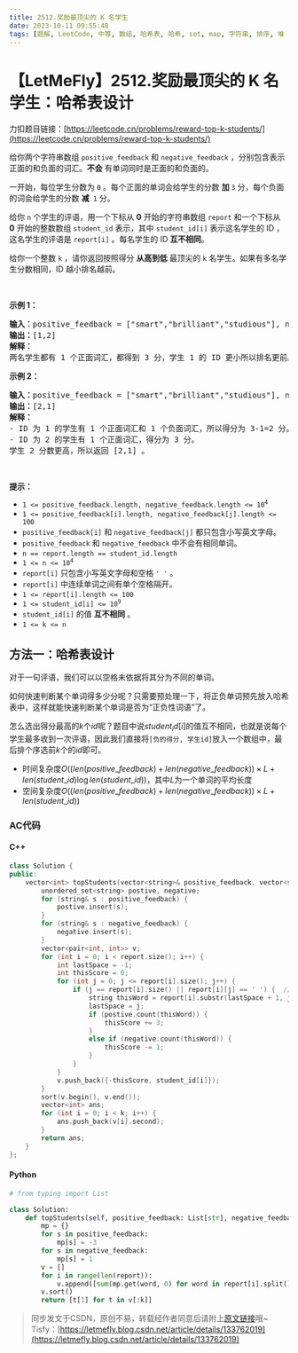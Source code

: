 ```yaml
---
title: 2512.奖励最顶尖的 K 名学生
date: 2023-10-11 09:55:48
tags: [题解, LeetCode, 中等, 数组, 哈希表, 哈希, set, map, 字符串, 排序, 堆（优先队列）, 设计]
---
```


# 【LetMeFly】2512.奖励最顶尖的 K 名学生：哈希表设计

力扣题目链接：[https://leetcode.cn/problems/reward-top-k-students/](https://leetcode.cn/problems/reward-top-k-students/)

<p>给你两个字符串数组&nbsp;<code>positive_feedback</code> 和&nbsp;<code>negative_feedback</code>&nbsp;，分别包含表示正面的和负面的词汇。<strong>不会</strong>&nbsp;有单词同时是正面的和负面的。</p>

<p>一开始，每位学生分数为&nbsp;<code>0</code>&nbsp;。每个正面的单词会给学生的分数 <strong>加&nbsp;</strong><code>3</code>&nbsp;分，每个负面的词会给学生的分数 <strong>减&nbsp;</strong>&nbsp;<code>1</code>&nbsp;分。</p>

<p>给你&nbsp;<code>n</code>&nbsp;个学生的评语，用一个下标从 <strong>0</strong>&nbsp;开始的字符串数组&nbsp;<code>report</code>&nbsp;和一个下标从 <strong>0</strong>&nbsp;开始的整数数组&nbsp;<code>student_id</code>&nbsp;表示，其中&nbsp;<code>student_id[i]</code>&nbsp;表示这名学生的 ID ，这名学生的评语是&nbsp;<code>report[i]</code>&nbsp;。每名学生的 ID <strong>互不相同</strong>。</p>

<p>给你一个整数&nbsp;<code>k</code>&nbsp;，请你返回按照得分&nbsp;<strong>从高到低</strong>&nbsp;最顶尖的<em>&nbsp;</em><code>k</code>&nbsp;名学生。如果有多名学生分数相同，ID 越小排名越前。</p>

<p>&nbsp;</p>

<p><strong>示例 1：</strong></p>

<pre><b>输入：</b>positive_feedback = ["smart","brilliant","studious"], negative_feedback = ["not"], report = ["this student is studious","the student is smart"], student_id = [1,2], k = 2
<b>输出：</b>[1,2]
<b>解释：</b>
两名学生都有 1 个正面词汇，都得到 3 分，学生 1 的 ID 更小所以排名更前。
</pre>

<p><strong>示例 2：</strong></p>

<pre><b>输入：</b>positive_feedback = ["smart","brilliant","studious"], negative_feedback = ["not"], report = ["this student is not studious","the student is smart"], student_id = [1,2], k = 2
<b>输出：</b>[2,1]
<b>解释：</b>
- ID 为 1 的学生有 1 个正面词汇和 1 个负面词汇，所以得分为 3-1=2 分。
- ID 为 2 的学生有 1 个正面词汇，得分为 3 分。
学生 2 分数更高，所以返回 [2,1] 。
</pre>

<p>&nbsp;</p>

<p><strong>提示：</strong></p>

<ul>
	<li><code>1 &lt;= positive_feedback.length, negative_feedback.length &lt;= 10<sup>4</sup></code></li>
	<li><code>1 &lt;= positive_feedback[i].length, negative_feedback[j].length &lt;= 100</code></li>
	<li><code>positive_feedback[i]</code> 和&nbsp;<code>negative_feedback[j]</code>&nbsp;都只包含小写英文字母。</li>
	<li><code>positive_feedback</code> 和&nbsp;<code>negative_feedback</code>&nbsp;中不会有相同单词。</li>
	<li><code>n == report.length == student_id.length</code></li>
	<li><code>1 &lt;= n &lt;= 10<sup>4</sup></code></li>
	<li><code>report[i]</code>&nbsp;只包含小写英文字母和空格&nbsp;<code>' '</code>&nbsp;。</li>
	<li><code>report[i]</code>&nbsp;中连续单词之间有单个空格隔开。</li>
	<li><code>1 &lt;= report[i].length &lt;= 100</code></li>
	<li><code>1 &lt;= student_id[i] &lt;= 10<sup>9</sup></code></li>
	<li><code>student_id[i]</code>&nbsp;的值 <strong>互不相同</strong>&nbsp;。</li>
	<li><code>1 &lt;= k &lt;= n</code></li>
</ul>


    
## 方法一：哈希表设计

对于一句评语，我们可以以空格未依据将其分为不同的单词。

如何快速判断某个单词得多少分呢？只需要预处理一下，将正负单词预先放入哈希表中，这样就能快速判断某个单词是否为“正负性词语”了。

怎么选出得分最高的$k$个$id$呢？题目中说$student_id[i]$的值互不相同，也就是说每个学生最多收到一次评语，因此我们直接将```[负的得分, 学生id]```放入一个数组中，最后排个序选前$k$个的$id$即可。

+ 时间复杂度$O((len(positive\_feedback) + len(negative\_feedback))\times L + len(student\_id)\log len(student\_id))$，其中$L$为一个单词的平均长度
+ 空间复杂度$O((len(positive\_feedback) + len(negative\_feedback))\times L + len(student\_id))$

### AC代码

#### C++

```cpp
class Solution {
public:
    vector<int> topStudents(vector<string>& positive_feedback, vector<string>& negative_feedback, vector<string>& report, vector<int>& student_id, int k) {
        unordered_set<string> postive, negative;
        for (string& s : positive_feedback) {
            postive.insert(s);
        }
        for (string& s : negative_feedback) {
            negative.insert(s);
        }
        vector<pair<int, int>> v;
        for (int i = 0; i < report.size(); i++) {
            int lastSpace = -1;
            int thisScore = 0;
            for (int j = 0; j <= report[i].size(); j++) {
                if (j == report[i].size() || report[i][j] == ' ') {  // (lastSpace, j)
                    string thisWord = report[i].substr(lastSpace + 1, j - lastSpace - 1);
                    lastSpace = j;
                    if (postive.count(thisWord)) {
                        thisScore += 3;
                    }
                    else if (negative.count(thisWord)) {
                        thisScore -= 1;
                    }
                }
            }
            v.push_back({-thisScore, student_id[i]});
        }
        sort(v.begin(), v.end());
        vector<int> ans;
        for (int i = 0; i < k; i++) {
            ans.push_back(v[i].second);
        }
        return ans;
    }
};
```

#### Python

```python
# from typing import List

class Solution:
    def topStudents(self, positive_feedback: List[str], negative_feedback: List[str], report: List[str], student_id: List[int], k: int) -> List[int]:
        mp = {}
        for s in positive_feedback:
            mp[s] = -3
        for s in negative_feedback:
            mp[s] = 1
        v = []
        for i in range(len(report)):
            v.append([sum(mp.get(word, 0) for word in report[i].split()), student_id[i]])
        v.sort()
        return [t[1] for t in v[:k]]
```

> 同步发文于CSDN，原创不易，转载经作者同意后请附上[原文链接](https://blog.letmefly.xyz/2023/10/11/LeetCode%202512.%E5%A5%96%E5%8A%B1%E6%9C%80%E9%A1%B6%E5%B0%96%E7%9A%84K%E5%90%8D%E5%AD%A6%E7%94%9F/)哦~
> Tisfy：[https://letmefly.blog.csdn.net/article/details/133762019](https://letmefly.blog.csdn.net/article/details/133762019)
